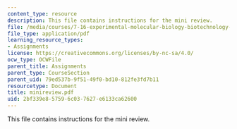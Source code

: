 ```yaml
---
content_type: resource
description: This file contains instructions for the mini review.
file: /media/courses/7-16-experimental-molecular-biology-biotechnology-ii-spring-2005/2bf339e857596c037627e6133ca62600_minireview.pdf
file_type: application/pdf
learning_resource_types:
- Assignments
license: https://creativecommons.org/licenses/by-nc-sa/4.0/
ocw_type: OCWFile
parent_title: Assignments
parent_type: CourseSection
parent_uid: 79ed537b-9f51-49f0-bd10-812fe3fd7b11
resourcetype: Document
title: minireview.pdf
uid: 2bf339e8-5759-6c03-7627-e6133ca62600
---
```

This file contains instructions for the mini review.